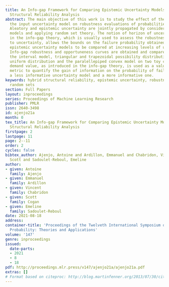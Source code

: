 ```yaml
---
title: An Info-gap Framework for Comparing Epistemic Uncertainty Models in Hybrid
  Structural Reliability Analysis
abstract: The main objective of this work is to study the effect of the choice of
  the input uncertainty model on robustness evaluations of probabilities of failure.
  Aleatory and epistemic uncertainty are jointly propagated by considering hybrid
  models and applying random set theory. The notion of horizon of uncertainty found
  in the info-gap theory, which is usually used to assess the robustness of a model
  to uncertainty, allows the bounds on the failure probability obtained from different
  epistemic uncertainty models to be compared at increasing levels of uncertainty.
  Info-gap robustness and opportuneness curves are obtained and compared considering
  the interval model, triangular and trapezoidal possibility distributions, the probabilistic
  uniform distribution and the paralellepiped convex model on two toy cases. A specific
  demand value, as introduced in the info-gap theory, is used as a value of information
  metric to quantify the gain of information on the probability of failure between
  a less informative uncertainty model and a more informative one.
keywords: hybrid structural reliability, epistemic uncertainty, robustness, info-gap,
  random sets
section: Full Papers
layout: inproceedings
series: Proceedings of Machine Learning Research
publisher: PMLR
issn: 2640-3498
id: ajenjo21a
month: 0
tex_title: An Info-gap Framework for Comparing Epistemic Uncertainty Models in Hybrid
  Structural Reliability Analysis
firstpage: 2
lastpage: 11
page: 2--11
order: 2
cycles: false
bibtex_author: Ajenjo, Antoine and Ardillon, Emmanuel and Chabridon, Vincent and Cogan,
  Scott and Sadoulet-Reboul, Emeline
author:
- given: Antoine
  family: Ajenjo
- given: Emmanuel
  family: Ardillon
- given: Vincent
  family: Chabridon
- given: Scott
  family: Cogan
- given: Emeline
  family: Sadoulet-Reboul
date: 2021-08-18
address:
container-title: 'Proceedings of the Twelveth International Symposium on Imprecise
  Probability: Theories and Applications'
volume: '147'
genre: inproceedings
issued:
  date-parts:
  - 2021
  - 8
  - 18
pdf: http://proceedings.mlr.press/v147/ajenjo21a/ajenjo21a.pdf
extras: []
# Format based on citeproc: http://blog.martinfenner.org/2013/07/30/citeproc-yaml-for-bibliographies/
---
```

